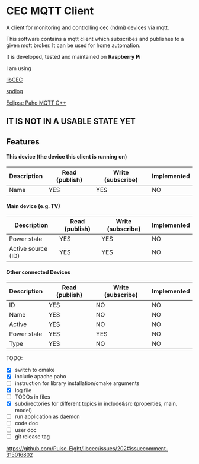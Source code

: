 # CEC MQTT Client

A client for monitoring and controlling cec (hdmi) devices via mqtt.

This software contains a mqtt client which subscribes and publishes to a given mqtt broker.
It can be used for home automation.

It is developed, tested and maintained on **Raspberry Pi**

I am using 

[libCEC](https://github.com/Pulse-Eight/libcec) 

[spdlog](https://github.com/gabime/spdlog)

[Eclipse Paho MQTT C++](https://github.com/eclipse/paho.mqtt.cpp)



## IT IS NOT IN A USABLE STATE YET

## Features



#### This device (the device this client is running on) 

Description | Read (publish) | Write (subscribe) | Implemented
------------|-------------|----------------|-------------------
Name | YES | YES | NO
 
 
 
#### Main device (e.g. TV) 


Description | Read (publish) | Write (subscribe) | Implemented
------------|-------------|----------------|-------------------
Power state | YES | YES | NO
Active source (ID) | YES | YES | NO


#### Other connected Devices

Description | Read (publish) | Write (subscribe) | Implemented
------------|-------------|----------------|-------------------
ID | YES | NO | NO
Name | YES | NO | NO
Active | YES | NO | NO
Power state | YES | YES | NO
Type | YES | NO | NO



TODO:
- [x] switch to cmake
- [x] include apache paho
- [ ] instruction for library installation/cmake arguments
- [x] log file 
- [ ] TODOs in files
- [x] subdirectories for different topics in include&src (properties, main, model)
- [ ] run application as daemon
- [ ] code doc
- [ ] user doc
- [ ] git release tag

 https://github.com/Pulse-Eight/libcec/issues/202#issuecomment-315016802
